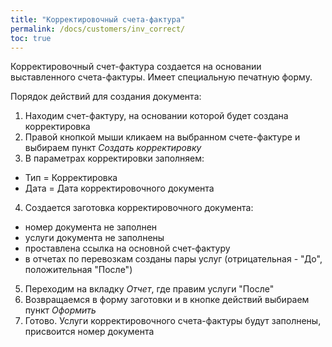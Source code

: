 ```yaml
---
title: "Корректировочный счета-фактура"
permalink: /docs/customers/inv_correct/
toc: true
---
```


Корректировочный счет-фактура создается на основании выставленного счета-фактуры.
Имеет специальную печатную форму.

Порядок действий для создания документа:
1.  Находим счет-фактуру, на основании которой будет создана корректировка
2.  Правой кнопкой мыши кликаем на выбранном счете-фактуре и выбираем пункт *Создать корректировку*
3.  В параметрах корректировки заполняем:
-   Тип = Корректировка
-   Дата = Дата корректировочного документа
4.  Создается заготовка корректировочного документа:
-   номер документа не заполнен
-   услуги документа не заполнены
-   проставлена ссылка на основной счет-фактуру
-   в отчетах по перевозкам созданы пары услуг (отрицательная - "До", положительная "После")
5.  Переходим на вкладку *Отчет*, где правим услуги "После"
6.  Возвращаемся в форму заготовки и в кнопке действий выбираем пункт *Оформить*
7.  Готово. Услуги корректировочного счета-фактуры будут заполнены, присвоится номер документа
